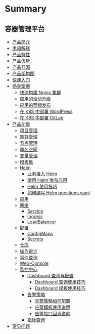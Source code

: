 # Summary

## 容器管理平台

* [产品简介](产品白皮书/Introduction/README.md)
* [术语解释](产品白皮书/Concepts/Concepts_Terminology.md)
* [产品特性](产品白皮书/Function/features.md)
* [产品优势](产品白皮书/Function/superiority.md)
* [产品开源](产品白皮书/Function/opensource.md)
* [产品架构图](产品白皮书/Architecture/Architecture.md)
* [快速入门](产品白皮书/QuickStart/QuickStart.md)
* [场景案例]()
    * [快速构建 Nginx 集群](产品白皮书/Scenes/Bcs_deploy_nginx_cluster.md)
    * [应用的滚动升级](产品白皮书/Scenes/Bcs_app_Rolling_Update_Deployment.md)
    * [应用的蓝绿发布](产品白皮书/Scenes/Bcs_blue_green_deployment.md)
    * [在 K8S 中部署 WordPress](产品白皮书/Scenes/Deploy_wordpress.md)
    * [在 K8S 中部署 GitLab](产品白皮书/Scenes/Deploy_gitlab_ce.md)
* [产品功能]()
    * [项目管理](产品白皮书/Function/project_management.md)
    * [集群管理](产品白皮书/Function/cluster_management.md)
    * [节点管理](产品白皮书/Function/node_management.md)
    * [命名空间](产品白皮书/Function/namespace.md)
    * [变量管理](产品白皮书/Function/variable_management.md)
    * [模板集](产品白皮书/Function/templatesets.md)
    * [Helm]()
        * [业务接入 Helm](产品白皮书/Function/helm/ServiceAccess.md)
        * [使用 Helm 发布应用](产品白皮书/Function/helm/Release.md)
        * [Helm 使用技巧](产品白皮书/Function/helm/Skills.md)
        * [如何编写 Helm questions.yaml](产品白皮书/Function/helm/WriteQuestionsYaml.md)
    * [应用](产品白皮书/Function/k8s/Application.md)
    * [网络]()
        * [Service](产品白皮书/Function/k8s/network/Service.md)
        * [Ingress](产品白皮书/Function/k8s/network/Ingress.md)
        * [LoadBalancer](产品白皮书/Function/k8s/network/LoadBalancer.md)
    * [配置]()
        * [ConfigMaps](产品白皮书/Function/k8s/configuration/ConfigMap.md)
        * [Secrets](产品白皮书/Function/k8s/configuration/Secret.md)
    * [仓库](产品白皮书/Function/image_repo.md)
    * [操作审计](产品白皮书/Function/operation_audit.md)
    * [事件查询](产品白皮书/Function/event_query.md)
    * [Web-Console](产品白皮书/Function/web_console/Description.md)
    * [监控中心]()
        * [Dashboard 查询与配置]()
            * [Dashboard 查询使用技巧](产品白皮书/monitor/Dashboard/DashboardSearch.md)
            * [Dashboard 模板使用技巧](产品白皮书/monitor/Dashboard/DashboardTemplate.md)
        * [告警策略]()
            * [告警策略如何配置](产品白皮书/monitor/AlertingRules/alerting_rules.md)
            * [告警模板使用说明](产品白皮书/monitor/AlertingRules/alerting_template.md)
            * [告警接口回调说明](产品白皮书/monitor/AlertingRules/notice_webhook.md)
        * [指标查询](产品白皮书/monitor/MetricsExplorer/metrics_explorer.md)
* [常见问题](产品白皮书/FAQ/faq.md)
